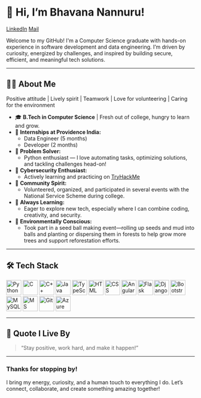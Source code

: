 # 👋 Hi, I’m Bhavana Nannuru!
[LinkedIn](https://www.linkedin.com/in/bhavana-n21411/)  [Mail](bhavananannuru@gmail.com)  

Welcome to my GitHub!
I'm a Computer Science graduate with hands-on experience in software development and data engineering. I’m driven by curiosity, energized by challenges, and inspired by building secure, efficient, and meaningful tech solutions.

---

## 👩‍💻 About Me
Positive attitude | Lively spirit | Teamwork | Love for volunteering | Caring for the environment

- 🎓 **B.Tech in Computer Science** | Fresh out of college, hungry to learn and grow.
- 💼 **Internships at Providence India:**  
  - Data Engineer (5 months)  
  - Developer  (2 months)
- 🤖 **Problem Solver:**  
  - Python enthusiast — I love automating tasks, optimizing solutions, and tackling challenges head-on!
- 🔐 **Cybersecurity Enthusiast:**  
  - Actively learning and practicing on [TryHackMe](https://tryhackme.com/p/bhavananaidu18)
- 🤝 **Community Spirit:**  
  - Volunteered, organized, and participated in several events with the National Service Scheme during college.
- 🌱 **Always Learning:**  
  - Eager to explore new tech, especially where I can combine coding, creativity, and security.
- 🌳 **Environmentally Conscious:**  
  - Took part in a seed ball making event—rolling up seeds and mud into balls and planting or dispersing them in forests to help grow more trees and support reforestation efforts.

---

## 🛠️ Tech Stack

<p align="left">
  <img src="https://cdn.jsdelivr.net/gh/devicons/devicon/icons/python/python-original.svg" width="40" title="Python"/>
  <img src="https://cdn.jsdelivr.net/gh/devicons/devicon/icons/c/c-original.svg" width="40" title="C"/>
  <img src="https://cdn.jsdelivr.net/gh/devicons/devicon/icons/cplusplus/cplusplus-original.svg" width="40" title="C++"/>
  <img src="https://cdn.jsdelivr.net/gh/devicons/devicon/icons/java/java-original.svg" width="40" title="Java"/>
  <img src="https://cdn.jsdelivr.net/gh/devicons/devicon/icons/typescript/typescript-original.svg" width="40" title="TypeScript"/>
  <img src="https://cdn.jsdelivr.net/gh/devicons/devicon/icons/html5/html5-original.svg" width="40" title="HTML"/>
  <img src="https://cdn.jsdelivr.net/gh/devicons/devicon/icons/css3/css3-original.svg" width="40" title="CSS"/>
  <img src="https://cdn.jsdelivr.net/gh/devicons/devicon/icons/angularjs/angularjs-original.svg" width="40" title="Angular"/>
  <img src="https://cdn.jsdelivr.net/gh/devicons/devicon/icons/flask/flask-original.svg" width="40" title="Flask"/>
  <img src="https://cdn.jsdelivr.net/gh/devicons/devicon/icons/django/django-plain.svg" width="40" title="Django"/>
  <img src="https://cdn.jsdelivr.net/gh/devicons/devicon/icons/bootstrap/bootstrap-original.svg" width="40" title="Bootstrap"/>
  <img src="https://cdn.jsdelivr.net/gh/devicons/devicon/icons/mysql/mysql-original.svg" width="40" title="MySQL"/>
  <img src="https://cdn.jsdelivr.net/gh/devicons/devicon/icons/microsoftsqlserver/microsoftsqlserver-plain.svg" width="40" title="MS SQL Server"/>
  <img src="https://cdn.jsdelivr.net/gh/devicons/devicon/icons/git/git-original.svg" width="40" title="Git"/>
  <img src="https://cdn.jsdelivr.net/gh/devicons/devicon/icons/azure/azure-original.svg" width="40" title="Azure DevOps"/>
</p>

---


## 🌟 Quote I Live By

> “Stay positive, work hard, and make it happen!”

---

### Thanks for stopping by!  
I bring my energy, curiosity, and a human touch to everything I do. Let’s connect, collaborate, and create something amazing together!

